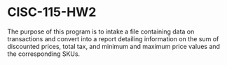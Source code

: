 # CISC-115-HW2
The purpose of this program is to intake a file containing data on transactions and convert into a report detailing information on the sum of discounted prices, total tax, and minimum and maximum price values and the corresponding SKUs.
